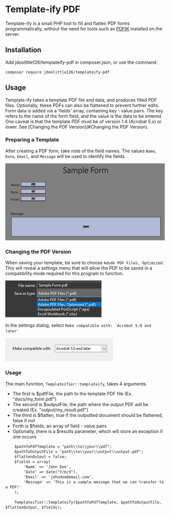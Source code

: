 # Template-ify PDF

Template-ify is a small PHP tool to fill and flatten PDF forms programmatically, without the need for tools such as [PDFtK](https://www.pdflabs.com/tools/pdftk-the-pdf-toolkit/) installed on the server.

## Installation

Add jdoolittle126/templateify-pdf in composer.json, or use the command:

    composer require jdoolittle126/templateify-pdf

## Usage

Template-ify takes a template PDF file and data, and produces filled PDF files. Optionally, these PDFs can also be flattened to prevent further edits. Form data is added via a 'fields' array, containing key - value pairs. The key refers to the name of the form field, and the value is the data to be entered. One caveat is that the template PDF must be of version 1.4
(Acrobat 5.x) or lower. See [Changing the PDF Version](#Changing the PDF Version).

### Preparing a Template

After creating a PDF form, take note of the field names. The values `Name`, `Date`, `Email`, and `Message` will be used to identify the fields.

![Example of Sample Form](docs/demo-form.jpg)

### Changing the PDF Version

When saving your template, be sure to choose `Adode PDF Files, Optimized`. This will reveal a settings menu that will allow the PDF to be saved in a compatibility mode required for this program to function.

![Form Saving Options](docs/demo-save.jpg)

In the settings dialog, select `Make compatible with: 'Acrobat 5.0 and later'`

![Sample Form](docs/demo-version.jpg)

### Usage

The main function, `Templateifier::templateify`, takes 4 arguments. 

- The first is $pdfFile, the path to the template PDF file (Ex. "docs/my_form.pdf")
- The second is $outputFile, the path where the output PDF will be created (Ex. "output/my_result.pdf")
- The third is $flatten, true if the outputted document should be flattened, false if not
- Forth is $fields, an array of field - value pairs
- Optionally, there is a $results parameter, which will store an exception if one occurs

```
    $pathToPdfTemplate = "path\\to\\your\\pdf";
    $pathToOutputFile = "path\\to\\your\\output\\output.pdf";
    $flattenOutput = false;
    $fields = array(
        'Name' => 'John Doe',
        'Date' => date("Y/m/d"),
        'Email' => 'johndoe@email.com',
        'Message' => 'This is a sample message that we can transfer to a PDF!'
    );

    Templateifier::templateify($pathToPdfTemplate, $pathToOutputFile, $flattenOutput, $fields);
   ```
